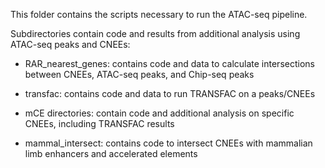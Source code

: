 This folder contains the scripts necessary to run the ATAC-seq pipeline.

Subdirectories contain code and results from additional analysis using ATAC-seq peaks and CNEEs:

- RAR_nearest_genes:
contains code and data to calculate intersections between CNEEs, ATAC-seq peaks, and Chip-seq peaks

- transfac:
contains code and data to run TRANSFAC on a peaks/CNEEs

- mCE directories:
contain code and additional analysis on specific CNEEs, including TRANSFAC results

- mammal_intersect:
contains code to intersect CNEEs with mammalian limb enhancers and accelerated elements


